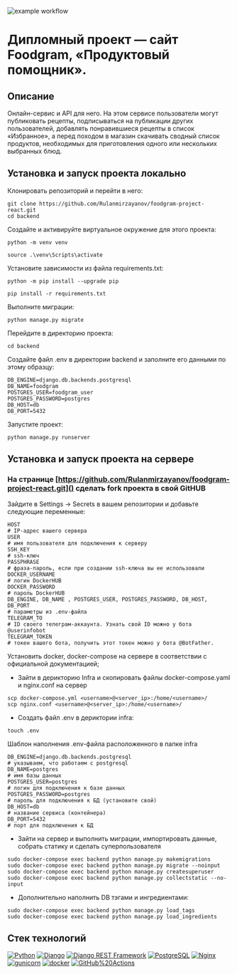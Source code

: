 ![example workflow](https://github.com/Rulanmirzayanov/foodgram-project-react/actions/workflows/main.yml/badge.svg)
# Дипломный проект — сайт Foodgram, «Продуктовый помощник».
## Описание

Онлайн-сервис и API для него. На этом сервисе пользователи 
могут публиковать рецепты, подписываться на публикации других 
пользователей, добавлять понравившиеся рецепты в список «Избранное», 
а перед походом в магазин скачивать сводный список продуктов, 
необходимых для приготовления одного или нескольких выбранных блюд.

## Установка и запуск проекта локально

Клонировать репозиторий и перейти в него:

```
git clone https://github.com/Rulanmirzayanov/foodgram-project-react.git
cd backend
```

Создайте и активируйте виртуальное окружение для этого проекта:

```
python -m venv venv
```

```
source .\venv\Scripts\activate
```

Установите зависимости из файла requirements.txt:

```
python -m pip install --upgrade pip
```

```
pip install -r requirements.txt
```

Выполните миграции:

```
python manage.py migrate
```

Перейдите в директорию проекта:

```
cd backend
```

Создайте файл .env в директории backend и заполните его данными по этому 
образцу:

```
DB_ENGINE=django.db.backends.postgresql
DB_NAME=foodgram
POSTGRES_USER=foodgram_user
POSTGRES_PASSWORD=postgres
DB_HOST=db
DB_PORT=5432
```
Запустите проект:
```
python manage.py runserver
```

## Установка и запуск проекта на сервере
### На странице [https://github.com/Rulanmirzayanov/foodgram-project-react.git]() сделать fork проекта в свой GitHUB
Зайдите в Settings → Secrets в вашем репозитории и добавьте следующие переменные:

```
HOST
# IP-адрес вашего сервера
USER
# имя пользователя для подключения к серверу
SSH_KEY
# ssh-ключ
PASSPHRASE
# фраза-пароль, если при создании ssh-ключа вы ее использовали 
DOCKER_USERNAME
# логин DockerHUB
DOCKER_PASSWORD
# пароль DockerHUB
DB_ENGINE, DB_NAME , POSTGRES_USER, POSTGRES_PASSWORD, DB_HOST, DB_PORT
# параметры из .env-файла
TELEGRAM_TO
# ID своего телеграм-аккаунта. Узнать свой ID можно у бота @userinfobot
TELEGRAM_TOKEN
# токен вашего бота, получить этот токен можно у бота @BotFather.
```

Установить docker, docker-compose на сервере в соответствии с официальной документацией;
- Зайти в дерикторию Infra и скопировать файлы docker-compose.yaml и nginx.conf на сервер

```
scp docker-compose.yml <username>@<server_ip>:/home/<username>/
scp nginx.conf <username>@<server_ip>:/home/<username>/
```
- Создать файл .env в дериктории infra:

```
touch .env
```
Шаблон наполнения .env-файла расположенного в папке infra
```
DB_ENGINE=django.db.backends.postgresql 
# указываем, что работаем с postgresql
DB_NAME=postgres 
# имя базы данных
POSTGRES_USER=postgres 
# логин для подключения к базе данных
POSTGRES_PASSWORD=postgres 
# пароль для подключения к БД (установите свой)
DB_HOST=db 
# название сервиса (контейнера)
DB_PORT=5432 
# порт для подключения к БД
```

- Зайти на сервер и выполнить миграции, импортировать данные, собрать статику и сделать суперпользователя

```
sudo docker-compose exec backend python manage.py makemigrations
sudo docker-compose exec backend python manage.py migrate --noinput 
sudo docker-compose exec backend python manage.py createsuperuser
sudo docker-compose exec backend python manage.py collectstatic --no-input
```
- Дополнительно наполнить DB тэгами и ингредиентами:

```
sudo docker-compose exec backend python manage.py load_tags
sudo docker-compose exec backend python manage.py load_ingredients
```
## Стек технологий

[![Python](https://img.shields.io/badge/-Python-464646?style=flat-square&logo=Python)](https://www.python.org/)
[![Django](https://img.shields.io/badge/-Django-464646?style=flat-square&logo=Django)](https://www.djangoproject.com/)
[![Django REST Framework](https://img.shields.io/badge/-Django%20REST%20Framework-464646?style=flat-square&logo=Django%20REST%20Framework)](https://www.django-rest-framework.org/)
[![PostgreSQL](https://img.shields.io/badge/-PostgreSQL-464646?style=flat-square&logo=PostgreSQL)](https://www.postgresql.org/)
[![Nginx](https://img.shields.io/badge/-NGINX-464646?style=flat-square&logo=NGINX)](https://nginx.org/ru/)
[![gunicorn](https://img.shields.io/badge/-gunicorn-464646?style=flat-square&logo=gunicorn)](https://gunicorn.org/)
[![docker](https://img.shields.io/badge/-Docker-464646?style=flat-square&logo=docker)](https://www.docker.com/)
[![GitHub%20Actions](https://img.shields.io/badge/-GitHub%20Actions-464646?style=flat-square&logo=GitHub%20actions)](https://github.com/features/actions)